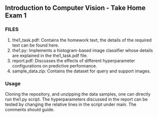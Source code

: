 ## Introduction to Computer Vision - Take Home Exam 1

### FILES
1. the1_task.pdf: Contains the homework text, the details of the required text can be found here.
2. the1.py: Implements a histogram-based image classifier whose details are explained in the the1_task.pdf file.
3. report.pdf: Discusses the effects of different hyperparameter configurations on predictive performance.
4. sample_data.zip: Contains the dataset for query and support images. 

### Usage
Cloning the repository, and unzipping the data samples, one can directly run the1.py script. The hyperparameters discussed in the report can be tested by changing the relative lines in the script under main. The comments should guide.

